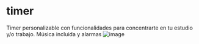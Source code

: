 # timer
Timer personalizable con funcionalidades para concentrarte en tu estudio y/o trabajo. Música incluida y alarmas 
![image](https://github.com/pedrogalvis/timer/assets/97988826/54950906-cec5-4878-a9d0-6fdd266210bd)
